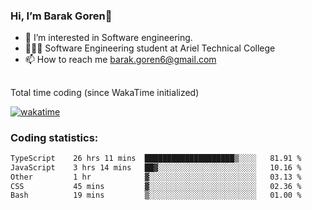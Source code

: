 ###  Hi, I’m Barak Goren👋
- 👀 I’m interested in Software engineering.
- 👨🏼‍🎓 Software Engineering student at Ariel Technical College
- 📫 How to reach me barak.goren6@gmail.com
##
Total time coding (since WakaTime initialized)

[![wakatime](https://wakatime.com/badge/user/5cc5ec80-a806-4ca2-a704-db29274e48cd.svg)](https://wakatime.com/@5cc5ec80-a806-4ca2-a704-db29274e48cd)

   
### Coding statistics:

<!--START_SECTION:waka-->

```txt
TypeScript    26 hrs 11 mins  ████████████████████▒░░░░   81.91 %
JavaScript    3 hrs 14 mins   ██▓░░░░░░░░░░░░░░░░░░░░░░   10.16 %
Other         1 hr            ▓░░░░░░░░░░░░░░░░░░░░░░░░   03.13 %
CSS           45 mins         ▓░░░░░░░░░░░░░░░░░░░░░░░░   02.36 %
Bash          19 mins         ▒░░░░░░░░░░░░░░░░░░░░░░░░   01.00 %
```

<!--END_SECTION:waka-->

<!---
barakgoren/barakgoren is a ✨ special ✨ repository because its `README.md` (this file) appears on your GitHub profile.
You can click the Preview link to take a look at your changes.
--->
